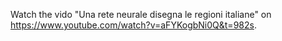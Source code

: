 Watch the vido "Una rete neurale disegna le regioni italiane" on https://www.youtube.com/watch?v=aFYKogbNi0Q&t=982s.
